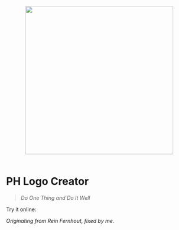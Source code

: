 <div align="center"> <img src="https://i.loli.net/2019/03/17/5c8e509a31330.png" width="400px"/> </div><br>

# PH Logo Creator

> *Do One Thing and Do It Well*

Try it online:

*Originating from Rein Fernhout, fixed by me.*